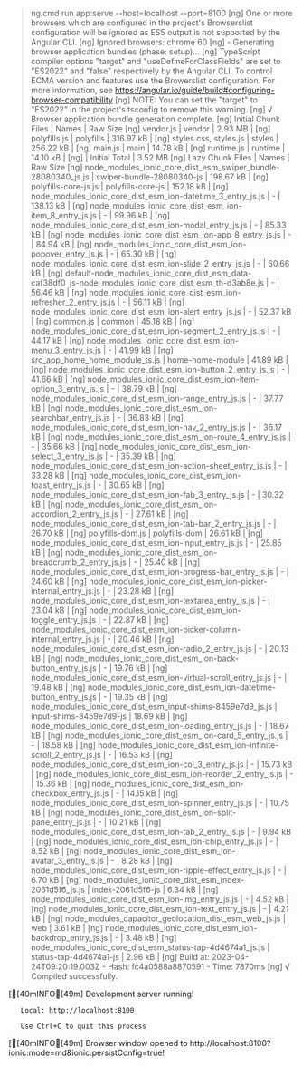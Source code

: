 > ng.cmd run app:serve --host=localhost --port=8100
[ng] One or more browsers which are configured in the project's Browserslist configuration will be ignored as ES5 output is not supported by the Angular CLI.
[ng] Ignored browsers: chrome 60
[ng] - Generating browser application bundles (phase: setup)...
[ng]     TypeScript compiler options "target" and "useDefineForClassFields" are set to "ES2022" and "false" respectively by the Angular CLI. To control ECMA version and features use the Browerslist configuration. For more information, see https://angular.io/guide/build#configuring-browser-compatibility
[ng]     NOTE: You can set the "target" to "ES2022" in the project's tsconfig to remove this warning.
[ng] √ Browser application bundle generation complete.
[ng] Initial Chunk Files                                                                                     | Names                     |  Raw Size
[ng] vendor.js                                                                                               | vendor                    |   2.93 MB |
[ng] polyfills.js                                                                                            | polyfills                 | 316.97 kB |
[ng] styles.css, styles.js                                                                                   | styles                    | 256.22 kB |
[ng] main.js                                                                                                 | main                      |  14.78 kB |
[ng] runtime.js                                                                                              | runtime                   |  14.10 kB |
[ng] | Initial Total             |   3.52 MB
[ng] Lazy Chunk Files                                                                                        | Names                     |  Raw Size
[ng] node_modules_ionic_core_dist_esm_swiper_bundle-28080340_js.js                                           | swiper-bundle-28080340-js | 198.67 kB |
[ng] polyfills-core-js.js                                                                                    | polyfills-core-js         | 152.18 kB |
[ng] node_modules_ionic_core_dist_esm_ion-datetime_3_entry_js.js                                             | -                         | 138.13 kB |
[ng] node_modules_ionic_core_dist_esm_ion-item_8_entry_js.js                                                 | -                         |  99.96 kB |
[ng] node_modules_ionic_core_dist_esm_ion-modal_entry_js.js                                                  | -                         |  85.33 kB |
[ng] node_modules_ionic_core_dist_esm_ion-app_8_entry_js.js                                                  | -                         |  84.94 kB |
[ng] node_modules_ionic_core_dist_esm_ion-popover_entry_js.js                                                | -                         |  65.30 kB |
[ng] node_modules_ionic_core_dist_esm_ion-slide_2_entry_js.js                                                | -                         |  60.66 kB |
[ng] default-node_modules_ionic_core_dist_esm_data-caf38df0_js-node_modules_ionic_core_dist_esm_th-d3ab8e.js | -                         |  56.46 kB |
[ng] node_modules_ionic_core_dist_esm_ion-refresher_2_entry_js.js                                            | -                         |  56.11 kB |
[ng] node_modules_ionic_core_dist_esm_ion-alert_entry_js.js                                                  | -                         |  52.37 kB |
[ng] common.js                                                                                               | common                    |  45.18 kB |
[ng] node_modules_ionic_core_dist_esm_ion-segment_2_entry_js.js                                              | -                         |  44.17 kB |
[ng] node_modules_ionic_core_dist_esm_ion-menu_3_entry_js.js                                                 | -                         |  41.99 kB |
[ng] src_app_home_home_module_ts.js                                                                          | home-home-module          |  41.89 kB |
[ng] node_modules_ionic_core_dist_esm_ion-button_2_entry_js.js                                               | -                         |  41.66 kB |
[ng] node_modules_ionic_core_dist_esm_ion-item-option_3_entry_js.js                                          | -                         |  38.79 kB |
[ng] node_modules_ionic_core_dist_esm_ion-range_entry_js.js                                                  | -                         |  37.77 kB |
[ng] node_modules_ionic_core_dist_esm_ion-searchbar_entry_js.js                                              | -                         |  36.83 kB |
[ng] node_modules_ionic_core_dist_esm_ion-nav_2_entry_js.js                                                  | -                         |  36.17 kB |
[ng] node_modules_ionic_core_dist_esm_ion-route_4_entry_js.js                                                | -                         |  35.66 kB |
[ng] node_modules_ionic_core_dist_esm_ion-select_3_entry_js.js                                               | -                         |  35.39 kB |
[ng] node_modules_ionic_core_dist_esm_ion-action-sheet_entry_js.js                                           | -                         |  33.28 kB |
[ng] node_modules_ionic_core_dist_esm_ion-toast_entry_js.js                                                  | -                         |  30.65 kB |
[ng] node_modules_ionic_core_dist_esm_ion-fab_3_entry_js.js                                                  | -                         |  30.32 kB |
[ng] node_modules_ionic_core_dist_esm_ion-accordion_2_entry_js.js                                            | -                         |  27.61 kB |
[ng] node_modules_ionic_core_dist_esm_ion-tab-bar_2_entry_js.js                                              | -                         |  26.70 kB |
[ng] polyfills-dom.js                                                                                        | polyfills-dom             |  26.61 kB |
[ng] node_modules_ionic_core_dist_esm_ion-input_entry_js.js                                                  | -                         |  25.85 kB |
[ng] node_modules_ionic_core_dist_esm_ion-breadcrumb_2_entry_js.js                                           | -                         |  25.40 kB |
[ng] node_modules_ionic_core_dist_esm_ion-progress-bar_entry_js.js                                           | -                         |  24.60 kB |
[ng] node_modules_ionic_core_dist_esm_ion-picker-internal_entry_js.js                                        | -                         |  23.28 kB |
[ng] node_modules_ionic_core_dist_esm_ion-textarea_entry_js.js                                               | -                         |  23.04 kB |
[ng] node_modules_ionic_core_dist_esm_ion-toggle_entry_js.js                                                 | -                         |  22.87 kB |
[ng] node_modules_ionic_core_dist_esm_ion-picker-column-internal_entry_js.js                                 | -                         |  20.46 kB |
[ng] node_modules_ionic_core_dist_esm_ion-radio_2_entry_js.js                                                | -                         |  20.13 kB |
[ng] node_modules_ionic_core_dist_esm_ion-back-button_entry_js.js                                            | -                         |  19.76 kB |
[ng] node_modules_ionic_core_dist_esm_ion-virtual-scroll_entry_js.js                                         | -                         |  19.48 kB |
[ng] node_modules_ionic_core_dist_esm_ion-datetime-button_entry_js.js                                        | -                         |  19.35 kB |
[ng] node_modules_ionic_core_dist_esm_input-shims-8459e7d9_js.js                                             | input-shims-8459e7d9-js   |  18.69 kB |
[ng] node_modules_ionic_core_dist_esm_ion-loading_entry_js.js                                                | -                         |  18.67 kB |
[ng] node_modules_ionic_core_dist_esm_ion-card_5_entry_js.js                                                 | -                         |  18.58 kB |
[ng] node_modules_ionic_core_dist_esm_ion-infinite-scroll_2_entry_js.js                                      | -                         |  16.53 kB |
[ng] node_modules_ionic_core_dist_esm_ion-col_3_entry_js.js                                                  | -                         |  15.73 kB |
[ng] node_modules_ionic_core_dist_esm_ion-reorder_2_entry_js.js                                              | -                         |  15.36 kB |
[ng] node_modules_ionic_core_dist_esm_ion-checkbox_entry_js.js                                               | -                         |  14.15 kB |
[ng] node_modules_ionic_core_dist_esm_ion-spinner_entry_js.js                                                | -                         |  10.75 kB |
[ng] node_modules_ionic_core_dist_esm_ion-split-pane_entry_js.js                                             | -                         |  10.21 kB |
[ng] node_modules_ionic_core_dist_esm_ion-tab_2_entry_js.js                                                  | -                         |   9.94 kB |
[ng] node_modules_ionic_core_dist_esm_ion-chip_entry_js.js                                                   | -                         |   8.52 kB |
[ng] node_modules_ionic_core_dist_esm_ion-avatar_3_entry_js.js                                               | -                         |   8.28 kB |
[ng] node_modules_ionic_core_dist_esm_ion-ripple-effect_entry_js.js                                          | -                         |   6.70 kB |
[ng] node_modules_ionic_core_dist_esm_index-2061d5f6_js.js                                                   | index-2061d5f6-js         |   6.34 kB |
[ng] node_modules_ionic_core_dist_esm_ion-img_entry_js.js                                                    | -                         |   4.52 kB |
[ng] node_modules_ionic_core_dist_esm_ion-text_entry_js.js                                                   | -                         |   4.21 kB |
[ng] node_modules_capacitor_geolocation_dist_esm_web_js.js                                                   | web                       |   3.61 kB |
[ng] node_modules_ionic_core_dist_esm_ion-backdrop_entry_js.js                                               | -                         |   3.48 kB |
[ng] node_modules_ionic_core_dist_esm_status-tap-4d4674a1_js.js                                              | status-tap-4d4674a1-js    |   2.96 kB |
[ng] Build at: 2023-04-24T09:20:19.003Z - Hash: fc4a0588a8870591 - Time: 7870ms
[ng] √ Compiled successfully.

[[40mINFO[49m] Development server running!
       
       Local: http://localhost:8100
       
       Use Ctrl+C to quit this process

[[40mINFO[49m] Browser window opened to http://localhost:8100?ionic:mode=md&ionic:persistConfig=true!

